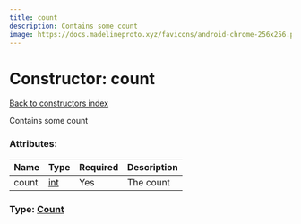 ```yaml
---
title: count
description: Contains some count
image: https://docs.madelineproto.xyz/favicons/android-chrome-256x256.png
---
```

# Constructor: count  
[Back to constructors index](index.md)



Contains some count

### Attributes:

| Name     |    Type       | Required | Description |
|----------|---------------|----------|-------------|
|count|[int](../types/int.md) | Yes|The count|



### Type: [Count](../types/Count.md)


